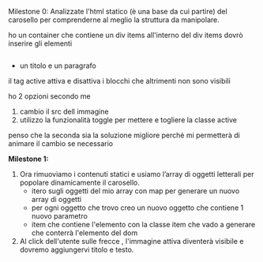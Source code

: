 Milestone 0:
Analizzate l'html statico (è una base da cui partire) del carosello per comprenderne al meglio la struttura da manipolare.

ho un container che contiene un div items
all'interno del div items dovrò inserire gli elementi 

<div class="item active">
    <img src="./img/01.jpg" alt="">
</div> 

+ un titolo e un paragrafo

il tag active attiva e disattiva i blocchi che altrimenti non sono visibili

ho 2 opzioni secondo me
1. cambio il src dell immagine
2. utilizzo la funzionalità toggle per mettere e togliere la classe active

penso che la seconda sia la soluzione migliore perchè mi permetterà di animare il cambio se necessario

**Milestone 1:**
1. Ora rimuoviamo i contenuti statici e usiamo l’array di oggetti letterali per popolare dinamicamente il carosello.
   - itero sugli oggetti del mio array con map per generare un nuovo array di oggetti
   - per ogni oggetto che trovo creo un nuovo oggetto che contiene 1 nuovo parametro
   - item che contiene l'elemento con la classe item che vado a generare che conterrà l'elemento del dom
2. Al click dell'utente sulle frecce , l'immagine attiva diventerà visibile e dovremo aggiungervi titolo e testo.

